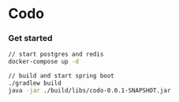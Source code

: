 # Codo


### Get started
```sh
// start postgres and redis
docker-compose up -d

// build and start spring boot
./gradlew build
java -jar ./build/libs/codo-0.0.1-SNAPSHOT.jar
```